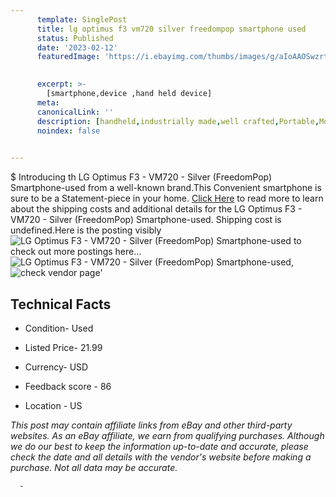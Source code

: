 ```yaml
---
      template: SinglePost
      title: lg optimus f3 vm720 silver freedompop smartphone used
      status: Published
      date: '2023-02-12'
      featuredImage: 'https://i.ebayimg.com/thumbs/images/g/aIoAAOSwzrtiDsY0/s-l225.jpg'
       

      excerpt: >-
        [smartphone,device ,hand held device]
      meta:
      canonicalLink: ''
      description: [handheld,industrially made,well crafted,Portable,Mobile,Compact,Convenient,Lightweight,Maneuverable,Man-portable,Miniature,Carriable,Hand-held,Light,Holdable,Transportable,Mobile device,Pocket-sized,On-the-go,Wireless,Cordless,Compact size,Convenient size, smartphone,device ,hand held device]
      noindex: false
      

---
```

$
      Introducing th LG Optimus F3 - VM720 - Silver (FreedomPop) Smartphone-used from a well-known brand.This Convenient smartphone is sure to be a Statement-piece in your home. [Click Here](https://www.ebay.com/itm/224843702676?hash=item3459baa194%3Ag%3AaIoAAOSwzrtiDsY0&mkevt=1&mkcid=1&mkrid=711-53200-19255-0&campid=%253CePNCampaignId%253E&customid=%253CreferenceId%253E&toolid=10049) to read more to learn about the shipping costs and additional details for the LG Optimus F3 - VM720 - Silver (FreedomPop) Smartphone-used. Shipping cost is undefined.Here is the posting visibly ![LG Optimus F3 - VM720 - Silver (FreedomPop) Smartphone-used](https://i.ebayimg.com/thumbs/images/g/aIoAAOSwzrtiDsY0/s-l225.jpg) to check out more postings here... ![LG Optimus F3 - VM720 - Silver (FreedomPop) Smartphone-used](https://i.ebayimg.com/images/g/aIoAAOSwzrtiDsY0/s-l1600.jpg), ![check vendor page](https://origin-galleryplus.ebayimg.com/ws/web/224843702676_2_0_1/225x225.jpg,https://origin-galleryplus.ebayimg.com/ws/web/224843702676_3_0_1/225x225.jpg,https://origin-galleryplus.ebayimg.com/ws/web/224843702676_4_0_1/225x225.jpg,https://origin-galleryplus.ebayimg.com/ws/web/224843702676_5_0_1/225x225.jpg)'

      

 ## Technical Facts 



     
      

 - Condition- Used 


      

 - Listed Price- 21.99 


      

 - Currency- USD 


      

 - Feedback score - 86 


      

 - Location - US 


      
      

 *_This post may contain affiliate links from eBay and other third-party websites. As an eBay affiliate, we earn from qualifying purchases. Although we do our best to keep the information up-to-date and accurate, please check the date and all details with the vendor's website before making a purchase. Not all data may be accurate._*




      -
